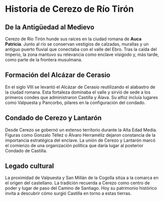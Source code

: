 # Historia de Cerezo de Río Tirón

## De la Antigüedad al Medievo
Cerezo de Río Tirón hunde sus raíces en la ciudad romana de **Auca Patricia**. Junto al río se conservan vestigios de calzadas, murallas y un antiguo puerto fluvial que conectaba con el valle del Ebro. Tras la caída del Imperio, la zona mantuvo su relevancia como enclave visigodo y, más tarde, como parte de la frontera musulmana.

## Formación del Alcázar de Cerasio
En el siglo VIII se levantó el Alcázar de Cerasio reutilizando el alabastro de la ciudad romana. Esta fortaleza dominaba el valle y sirvió de sede a los primeros condes que administraron Castilla y Álava. Su alfoz incluía lugares como Valpuesta y Pancorbo, pilares en la configuración del condado.

## Condado de Cerezo y Lantarón
Desde Cerezo se gobernó un extenso territorio durante la Alta Edad Media. Figuras como Gonzalo Téllez o Álvaro Herraméliz dejaron constancia de la importancia estratégica del enclave. La unión de Cerezo y Lantarón marcó el comienzo de una organización política que daría lugar al posterior Condado de Castilla.

## Legado cultural
La proximidad de Valpuesta y San Millán de la Cogolla sitúa a la comarca en el origen del castellano. La tradición recuerda a Cerezo como centro de poder y lugar de paso del Camino de Santiago. Hoy su patrimonio histórico invita a descubrir cómo surgió Castilla en torno a estas tierras.
